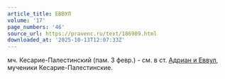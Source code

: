 ```yaml
---
article_title: ЕВВУЛ
volume: '17'
page_numbers: '46'
source_url: https://pravenc.ru/text/186909.html
downloaded_at: '2025-10-13T12:07:33Z'
---
```


мч. Кесарие-Палестинский (пам. 3 февр.) - см. в ст. [Адриан и Еввул](<https://pravenc.ru/text/Адриан и Еввул.html>), мученики Кесарие-Палестинские.
